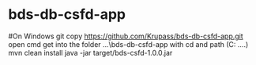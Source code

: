 # bds-db-csfd-app
#On Windows
git copy https://github.com/Krupass/bds-db-csfd-app.git
open cmd
get into the folder ...\bds-db-csfd-app with cd and path (C: ....)
mvn clean install
java -jar target/bds-csfd-1.0.0.jar

